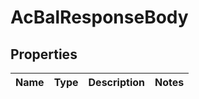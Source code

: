 
# AcBalResponseBody

## Properties
Name | Type | Description | Notes
------------ | ------------- | ------------- | -------------



